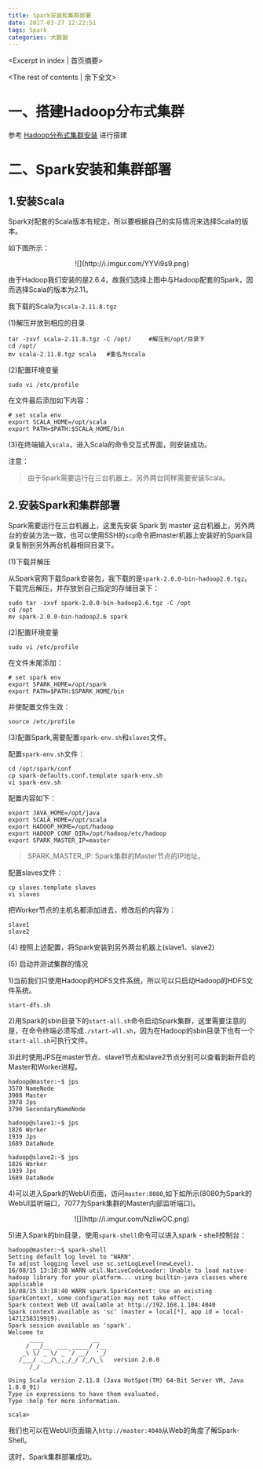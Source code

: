 ```yaml
---
title: Spark安装和集群部署
date: 2017-03-27 12:22:51
tags: Spark 
categories: 大数据
---
```

<Excerpt in index | 首页摘要> 
<!-- more -->
<The rest of contents | 余下全文>

# 一、搭建Hadoop分布式集群

参考 [Hadoop分布式集群安装](http://freeshow.github.io/2016/07/24/Hadoop分布式集群安装/) 进行搭建

# 二、Spark安装和集群部署

## 1.安装Scala

Spark对配套的Scala版本有规定，所以要根据自己的实际情况来选择Scala的版本。

如下图所示：
<center>![](http://i.imgur.com/YYVi9s9.png)</center>

由于Hadoop我们安装的是2.6.4，故我们选择上图中与Hadoop配套的Spark，因而选择Scala的版本为2.11。

我下载的Scala为`scala-2.11.8.tgz`

(1)解压并放到相应的目录

```
tar -zxvf scala-2.11.8.tgz -C /opt/		#解压到/opt/目录下
cd /opt/
mv scala-2.11.8.tgz scala	#重名为scala
```

(2)配置环境变量

```
sudo vi /etc/profile
```
在文件最后添加如下内容：

```
# set scala env
export SCALA_HOME=/opt/scala
export PATH=$PATH:$SCALA_HOME/bin
```

(3)在终端输入`scala`，进入Scala的命令交互式界面，则安装成功。


注意：
>由于Spark需要运行在三台机器上，另外两台同样需要安装Scala。

## 2.安装Spark和集群部署

Spark需要运行在三台机器上，这里先安装 Spark 到 master 这台机器上，另外两台的安装方法一致，也可以使用SSH的`scp`命令把master机器上安装好的Spark目录复制到另外两台机器相同目录下。

(1)下载并解压

从Spark官网下载Spark安装包，我下载的是`spark-2.0.0-bin-hadoop2.6.tgz`。下载完后解压，并存放到自己指定的存储目录下：

```
sudo tar -zxvf spark-2.0.0-bin-hadoop2.6.tgz -C /opt
cd /opt
mv spark-2.0.0-bin-hadoop2.6 spark
```

(2)配置环境变量

```
sudo vi /etc/profile
```

在文件末尾添加：
```
# set spark env
export SPARK_HOME=/opt/spark
export PATH=$PATH:$SPARK_HOME/bin
```
并使配置文件生效：
```
source /etc/profile
```

(3)配置Spark,需要配置`spark-env.sh`和`slaves`文件。

配置`spark-env.sh`文件：
```
cd /opt/spark/conf
cp spark-defaults.conf.template spark-env.sh
vi spark-env.sh
```
配置内容如下：

```
export JAVA_HOME=/opt/java
export SCALA_HOME=/opt/scala
export HADOOP_HOME=/opt/hadoop
export HADOOP_CONF_DIR=/opt/hadoop/etc/hadoop
export SPARK_MASTER_IP=master
```
>SPARK_MASTER_IP: Spark集群的Master节点的IP地址。


配置slaves文件：

```
cp slaves.template slaves
vi slaves
```
把Worker节点的主机名都添加进去，修改后的内容为：
```
slave1
slave2
```

(4) 按照上述配置，将Spark安装到另外两台机器上(slave1、slave2)

(5) 启动并测试集群的情况

 1)当前我们只使用Hadoop的HDFS文件系统，所以可以只启动Hadoop的HDFS文件系统。
```
start-dfs.sh
```
 2)用Spark的sbin目录下的`start-all.sh`命令启动Spark集群，这里需要注意的是，在命令终端必须写成`./start-all.sh`，因为在Hadoop的sbin目录下也有一个`start-all.sh`可执行文件。

 3)此时使用JPS在master节点、slave1节点和slave2节点分别可以查看到新开启的Master和Worker进程。

```
hadoop@master:~$ jps
3570 NameNode
3908 Master
3978 Jps
3790 SecondaryNameNode
```

```
hadoop@slave1:~$ jps
1826 Worker
1939 Jps
1689 DataNode
```

```
hadoop@slave2:~$ jps
1826 Worker
1939 Jps
1689 DataNode
```

 4)可以进入Spark的WebUI页面，访问`master:8080`,如下如所示(8080为Spark的WebUI监听端口，7077为Spark集群的Master内部监听端口)。

<center>![](http://i.imgur.com/NzIiwOC.png)</center>

 5)进入Spark的bin目录，使用`spark-shell`命令可以进入spark - shell控制台：

```
hadoop@master:~$ spark-shell 
Setting default log level to "WARN".
To adjust logging level use sc.setLogLevel(newLevel).
16/08/15 13:18:38 WARN util.NativeCodeLoader: Unable to load native-hadoop library for your platform... using builtin-java classes where applicable
16/08/15 13:18:40 WARN spark.SparkContext: Use an existing SparkContext, some configuration may not take effect.
Spark context Web UI available at http://192.168.1.104:4040
Spark context available as 'sc' (master = local[*], app id = local-1471238319919).
Spark session available as 'spark'.
Welcome to
      ____              __
     / __/__  ___ _____/ /__
    _\ \/ _ \/ _ `/ __/  '_/
   /___/ .__/\_,_/_/ /_/\_\   version 2.0.0
      /_/
         
Using Scala version 2.11.8 (Java HotSpot(TM) 64-Bit Server VM, Java 1.8.0_91)
Type in expressions to have them evaluated.
Type :help for more information.

scala> 

```

我们也可以在WebUI页面输入`http://master:4040`从Web的角度了解Spark-Shell。


这时，Spark集群部署成功。

